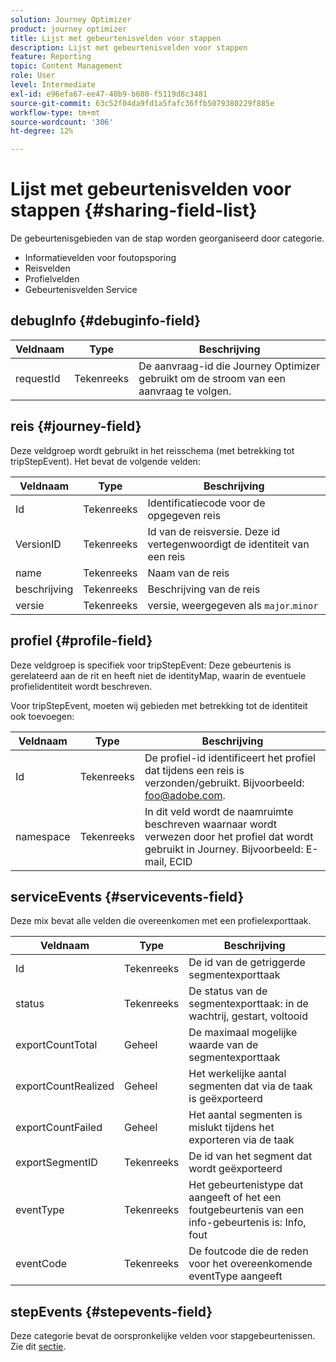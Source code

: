 ```yaml
---
solution: Journey Optimizer
product: journey optimizer
title: Lijst met gebeurtenisvelden voor stappen
description: Lijst met gebeurtenisvelden voor stappen
feature: Reporting
topic: Content Management
role: User
level: Intermediate
exl-id: e96efa67-ee47-40b9-b680-f5119d8c3481
source-git-commit: 63c52f04da9fd1a5fafc36ffb5079380229f885e
workflow-type: tm+mt
source-wordcount: '306'
ht-degree: 12%

---
```


# Lijst met gebeurtenisvelden voor stappen {#sharing-field-list}

De gebeurtenisgebieden van de stap worden georganiseerd door categorie.

* Informatievelden voor foutopsporing
* Reisvelden
* Profielvelden
* Gebeurtenisvelden Service

## debugInfo {#debuginfo-field}

| Veldnaam | Type | Beschrijving |
|---|---|------------|
| requestId | Tekenreeks | De aanvraag-id die Journey Optimizer gebruikt om de stroom van een aanvraag te volgen. |

## reis {#journey-field}

Deze veldgroep wordt gebruikt in het reisschema (met betrekking tot tripStepEvent). Het bevat de volgende velden:

| Veldnaam | Type | Beschrijving |
|---|---|------------|
| Id | Tekenreeks | Identificatiecode voor de opgegeven reis |
| VersionID | Tekenreeks | Id van de reisversie. Deze id vertegenwoordigt de identiteit van een reis |
| name | Tekenreeks | Naam van de reis |
| beschrijving | Tekenreeks | Beschrijving van de reis |
| versie | Tekenreeks | versie, weergegeven als `major`.`minor` |

## profiel {#profile-field}

Deze veldgroep is specifiek voor tripStepEvent: Deze gebeurtenis is gerelateerd aan de rit en heeft niet de identityMap, waarin de eventuele profielidentiteit wordt beschreven.

Voor tripStepEvent, moeten wij gebieden met betrekking tot de identiteit ook toevoegen:

| Veldnaam | Type | Beschrijving |
|---|---|------------|
| Id | Tekenreeks | De profiel-id identificeert het profiel dat tijdens een reis is verzonden/gebruikt. Bijvoorbeeld: foo@adobe.com. |
| namespace | Tekenreeks | In dit veld wordt de naamruimte beschreven waarnaar wordt verwezen door het profiel dat wordt gebruikt in Journey. Bijvoorbeeld: E-mail, ECID |

## serviceEvents {#servicevents-field}

Deze mix bevat alle velden die overeenkomen met een profielexporttaak.

| Veldnaam | Type | Beschrijving |
|---|---|------------|
| Id | Tekenreeks | De id van de getriggerde segmentexporttaak |
| status | Tekenreeks | De status van de segmentexporttaak: in de wachtrij, gestart, voltooid |
| exportCountTotal | Geheel | De maximaal mogelijke waarde van de segmentexporttaak |
| exportCountRealized | Geheel | Het werkelijke aantal segmenten dat via de taak is geëxporteerd |
| exportCountFailed | Geheel | Het aantal segmenten is mislukt tijdens het exporteren via de taak |
| exportSegmentID | Tekenreeks | De id van het segment dat wordt geëxporteerd |
| eventType | Tekenreeks | Het gebeurtenistype dat aangeeft of het een foutgebeurtenis van een info-gebeurtenis is: Info, fout |
| eventCode | Tekenreeks | De foutcode die de reden voor het overeenkomende eventType aangeeft |

## stepEvents {#stepevents-field}

Deze categorie bevat de oorspronkelijke velden voor stapgebeurtenissen. Zie dit [sectie](../reports/sharing-legacy-fields.md).
